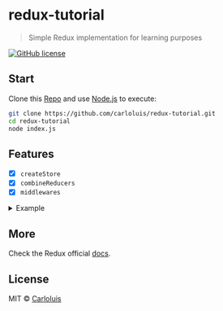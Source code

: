 # redux-tutorial

> Simple Redux implementation for learning purposes

[![GitHub license](https://img.shields.io/github/license/carloluis/redux-tutorial.svg)](https://github.com/carloluis/redux-tutorial/blob/master/LICENSE)

## Start

Clone this [Repo](https://github.com/carloluis/redux-tutorial.git) and use [Node.js](https://nodejs.org/) to execute:

```bash
git clone https://github.com/carloluis/redux-tutorial.git
cd redux-tutorial
node index.js
```

## Features

- [x] `createStore`
- [x] `combineReducers`
- [x] `middlewares`

<details>
<summary>Example</summary>

```js
const { createStore, combineReducers } = require('./redux');

const reducer = combineReducers({ reducer1, reducer2, /*...*/ reducerN });
const store = createStore(reducer, INITIAL_STATE);

const unsubscribe = store.subscribe(state => { /* */ });

// unsubscribe();
```

</details>

## More

Check the Redux official [docs](https://redux.js.org/).

## License

MIT © [Carloluis](https://github.com/carloluis)
